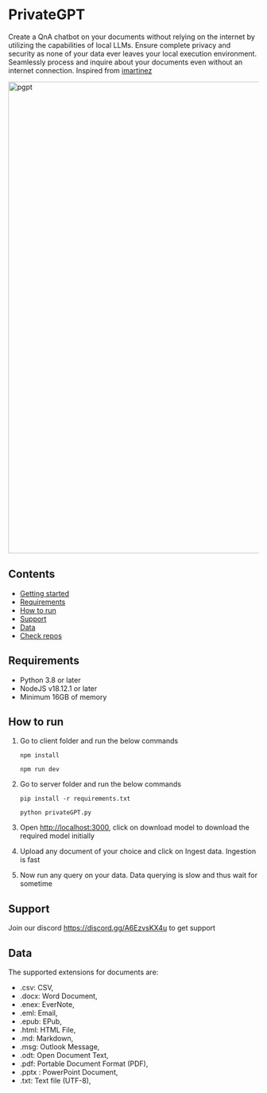 # PrivateGPT

Create a QnA chatbot on your documents without relying on the internet by utilizing the capabilities of local LLMs. Ensure complete privacy and security as none of your data ever leaves your local execution environment. Seamlessly process and inquire about your documents even without an internet connection. Inspired from [imartinez](https://github.com/imartinez)

<img width="948" alt="pgpt" src="https://github.com/SamurAIGPT/privateGPT/assets/4326215/76e24cd4-a890-4253-bb87-098c4f1328fd">

## Contents

* [Getting started](#getting-started)
* [Requirements](#requirements)
* [How to run](#how-to-run)
* [Support](#support)
* [Data](#data)
* [Check repos](#check-repos)

## Requirements

* Python 3.8 or later
* NodeJS v18.12.1 or later
* Minimum 16GB of memory

## How to run

1. Go to client folder and run the below commands

   ```shell
   npm install   
   ```

   ```shell
   npm run dev
   ```

2. Go to server folder and run the below commands

   ```shell
   pip install -r requirements.txt
   ```

   ```shell
   python privateGPT.py
   ```

3. Open <http://localhost:3000>, click on download model to download the required model initially

4. Upload any document of your choice and click on Ingest data. Ingestion is fast

5. Now run any query on your data. Data querying is slow and thus wait for sometime

## Support

Join our discord <https://discord.gg/A6EzvsKX4u> to get support

## Data

The supported extensions for documents are:

* .csv: CSV,
* .docx: Word Document,
* .enex: EverNote,
* .eml: Email,
* .epub: EPub,
* .html: HTML File,
* .md: Markdown,
* .msg: Outlook Message,
* .odt: Open Document Text,
* .pdf: Portable Document Format (PDF),
* .pptx : PowerPoint Document,
* .txt: Text file (UTF-8),

